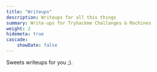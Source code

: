 ```yaml
---
title: "Writeups"
description: Writeups for all this things
summary: Write-ups for Tryhackme Challanges & Machines
weight: 2
hidemeta: true
cascade:   
    showDate: false
---
```

Sweets writeups for you ;).

